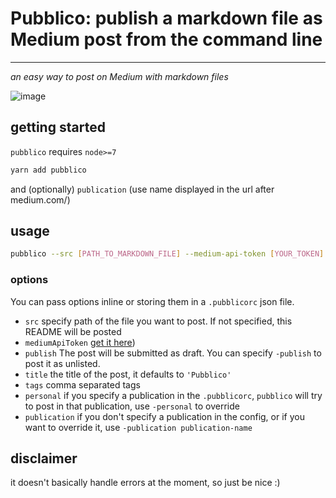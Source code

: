 # Pubblico: publish a markdown file as Medium post from the command line

---

*an easy way to post on Medium with markdown files*

![image](https://cloud.githubusercontent.com/assets/3280300/25977271/c3982aae-36ba-11e7-915b-1b499f02691d.png)


## getting started

`pubblico` requires `node>=7`

```sh
yarn add pubblico
```
 and (optionally) `publication` (use name displayed in the url after medium.com/)

## usage

```sh
pubblico --src [PATH_TO_MARKDOWN_FILE] --medium-api-token [YOUR_TOKEN] --title [TITLE] --tags [TAGS] --publication [PUBLICATION]
```

### options

You can pass options inline or storing them in a `.pubblicorc` json file.

- `src` specify path of the file you want to post. If not specified, this README will be posted
- `mediumApiToken` [get it here](https://medium.com/me/settings))
- `publish` The post will be submitted as draft. You can specify `-publish` to post it as unlisted.
- `title` the title of the post, it defaults to `'Pubblico'`
- `tags` comma separated tags
- `personal` if you specify a publication in the `.pubblicorc`, `pubblico` will try to post in that publication, use `-personal` to override
- `publication` if you don't specify a publication in the config, or if you want to override it, use `-publication publication-name`

## disclaimer
it doesn't basically handle errors at the moment, so just be nice :)